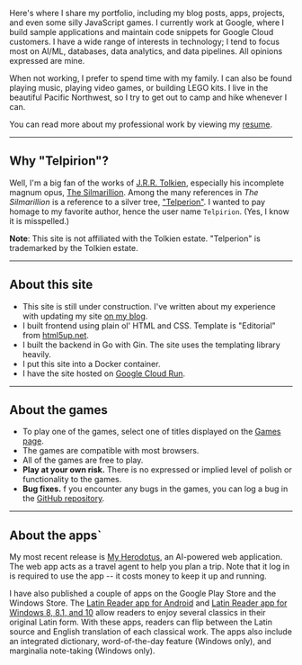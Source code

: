 Here's where I share my portfolio, including my blog posts, apps, projects, and
even some silly JavaScript games. I currently work at Google, where I build
sample applications and maintain code snippets for Google Cloud customers. I
have a wide range of interests in technology; I tend to focus most on AI/ML,
databases, data analytics, and data pipelines. All opinions expressed are mine.

When not working, I prefer to spend time with my family. I can also be found
playing music, playing video games, or building LEGO kits. I live in the
beautiful Pacific Northwest, so I try to get out to camp and hike whenever
I can.

You can read more about my professional work by viewing my [resume](/resume).

<hr class="major" />

## Why "Telpirion"?

Well, I'm a big fan of the works of
[J.R.R. Tolkien](https://en.wikipedia.org/wiki/J._R._R._Tolkien), especially
his incomplete magnum opus, [The Silmarillion](https://en.wikipedia.org/wiki/The_Silmarillion). Among the many references in _The Silmarillion_ is a
reference to a silver tree,
["Telperion"](https://en.wikipedia.org/wiki/Telperion). I wanted to pay homage
to my favorite author, hence the user name `Telpirion`. (Yes, I know it is
misspelled.)

**Note**: This site is not affiliated with the Tolkien estate. "Telperion" is
trademarked by the Tolkien estate.

<hr class="major" />

## About this site

- This site is still under construction. I've written about my experience with
  updating my site [on my blog](/blog).
- I built frontend using plain ol' HTML and CSS. Template is "Editorial" from
  [html5up.net](https://html5up.net/).
- I built the backend in Go with Gin. The site uses the templating library
  heavily.
- I put this site into a Docker container.
- I have the site hosted on [Google Cloud Run](https://cloud.google.com/run).

<hr class="major" />

## About the games

- To play one of the games, select one of titles displayed on the
  [Games page](/games).
- The games are compatible with most browsers.
- All of the games are free to play.
- **Play at your own risk.** There is no expressed or implied level of polish or
  functionality to the games.
- **Bug fixes.** f you encounter any bugs in the games, you can log a bug in the
  [GitHub repository](https://github.com/telpirion/telpirion_com/issues).

<hr class="major" />

## About the apps`

My most recent release is
[My Herodotus](https://myherodotus-1025771077852.us-west1.run.app/),
an AI-powered web application. The web app acts as a travel agent to help you
plan a trip. Note that it log in is required to use the app -- it costs money to
keep it up and running.

I have also published a couple of apps on the Google Play Store and the Windows
Store. The
[Latin Reader app for Android](https://play.google.com/store/apps/details?id=com.ericmschmidt.latinreader)
and
[Latin Reader app for Windows 8, 8.1, and 10](https://www.microsoft.com/en-us/store/apps/latin-reader/9wzdncrfjjc0)
allow readers to enjoy several classics in their original Latin form. With these
apps, readers can flip between the Latin source and English translation of
each classical work. The apps also include an integrated
dictionary, word-of-the-day feature (Windows only), and
marginalia note-taking (Windows only).
